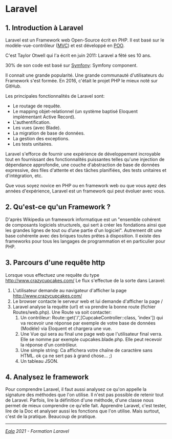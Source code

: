 # Laravel
## 1. Introduction à Laravel 
Laravel est un Framework web Open-Source écrit en PHP. Il est basé sur le modèle-vue-contrôleur ([MVC](https://fr.wikipedia.org/wiki/Mod%C3%A8le-vue-contr%C3%B4leur)) et est développé en [POO](https://fr.wikipedia.org/wiki/Programmation_orient%C3%A9e_objet).

C'est Taylor Otwell qui l'a écrit en juin 2011: Laravel a fêté ses 10 ans.

30% de son code est basé sur [Symfony](http://www.google.be): Symfony component.

Il connait une grande popularité. Une grande communauté d'utilisateurs du Framework s'est formée. En 2016, c'était le projet PHP le mieux noté sur GitHub.

Les principales fonctionnalités de Laravel sont:
- Le routage de requête.
- Le mapping objet-relationnel (un système baptisé Eloquent implémentant Active Record).
- L'authentification.
- Les vues (avec Blade).
- La migration de base de données.
- La gestion des exceptions.
- Les tests unitaires.

Laravel s'efforce de fournir une expérience de développement incroyable tout en fournissant des fonctionnalités puissantes telles qu'une injection de dépendance approfondie, une couche d'abstraction de base de données expressive, des files d'attente et des tâches planifiées, des tests unitaires et d'intégration, etc.

Que vous soyez novice en PHP ou en framework web ou que vous ayez des années d'expérience, Laravel est un framework qui peut évoluer avec vous. 

## 2. Qu'est-ce qu'un Framework ?
D'après Wikipedia un framework informatique est un "ensemble cohérent de composants logiciels structurels, qui sert à créer les fondations ainsi que les grandes lignes de tout ou d’une partie d'un logiciel". Autrement dit une base cohérente avec des briques toutes prêtes à disposition. Il existe des frameworks pour tous les langages de programmation et en particulier pour PHP.

## 3. Parcours d'une requête http
Lorsque vous effectuez une requête du type http://www.crazycupcakes.com/
Le flux s'effectue de la sorte dans Laravel:
1. L'utilisateur demande au navigateur d'afficher la page http://www.crazycupcakes.com/
2. Le browser contacte le serveur web et lui demande d'afficher la page /
3. Laravel analyse la requête (url) et va prendre la bonne route (fichier Routes/web.php). Une Route va soit contacter:
   1. Un contrôleur: Route::get('/',[CupcakeController::class, 'index']) qui va recevoir une réponse par exemple de votre base de données (Modèle) via Eloquent et chargera une vue.
   2. Une Vue qui sera au final une page web que l'utilisateur final verra. Elle se nomme par exemple cupcakes.blade.php. Elle peut recevoir la réponse d'un contrôleur.
   3. Une simple string: Ca affichera votre chaîne de caractère sans HTML. ok ça ne sert pas à grand chose... ;)
   4. Un tableau JSON.

## 4. Analysez le framework
Pour comprendre Laravel, il faut aussi analysez ce qu'on appelle la signature des méthodes que l'on utilise. Il n'est pas possible de retenir tout de Laravel. Parfois, lire la définition d'une méthode, d'une classe nous permet de mieux comprendre ce qu'elle fait.
Apprendre Laravel, c'est tester, lire de la Doc et analyser aussi les fonctions que l'on utilise. Mais surtout, c'est de la pratique. Beaucoup de pratique.

--- 
_[Eqla](http://www.eqla.be) 2021 - Formation Laravel_